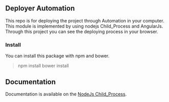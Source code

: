 ## Deployer Automation
This repo is for deploying the project through Automation in your computer. This module is implemented by using nodejs Child_Process and AngularJs. Through this project you can see the deploying process in your browser.
### Install
You can install this package with npm and bower.

> npm install
> bower install

## Documentation
Documentation is available on the [NodeJs Child_Process](https://nodejs.org/api/child_process.html "Child_Process Documentation").
